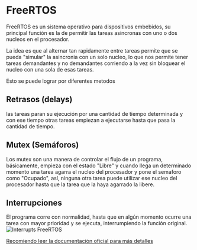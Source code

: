 # FreeRTOS

FreeRTOS es un sistema operativo para dispositivos embebidos, su principal función es la de permitir las tareas asincronas con uno o dos nucleos en el procesador.

La idea es que al alternar tan rapidamente entre tareas permite que se pueda "simular" la asincronia con un solo nucleo, lo que nos permite tener tareas demandantes y no demandantes corriendo a la vez sin bloquear el nucleo con una sola de esas tareas.

Esto se puede lograr por diferentes metodos
## Retrasos (delays)
las tareas paran su ejecución por una cantidad de tiempo determinada y con ese tiempo otras tareas empiezan a ejecutarse hasta que pasa la cantidad de tiempo.

## Mutex (Semáforos)
Los mutex son una manera de controlar el flujo de un programa, básicamente, empieza con el estado "Libre" y cuando llega un determinado momento una tarea agarra el nucleo del procesador y pone el semaforo como "Ocupado", así, ninguna otra tarea puede utilizar ese nucleo del procesador hasta que la tarea que la haya agarrado la libere.

## Interrupciones
El programa corre con normalidad, hasta que en algún momento ocurre una tarea con mayor prioridad y se ejecuta, interrumpiendo la función original.
![Interrupts FreeRTOS](https://www.freertos.org/media/2018/rtos_deferred_interrupt_processing.jpg)


[Recomiendo leer la documentación oficial para más detalles](https://www.freertos.org/Documentation/01-FreeRTOS-quick-start/01-Beginners-guide/00-Overview)
